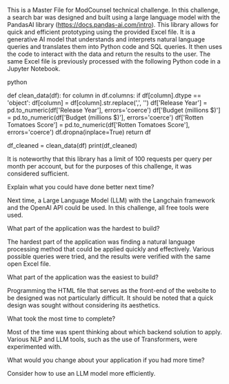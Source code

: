 This is a Master File for ModCounsel technical challenge. In this challenge, a search bar was designed and built using a large language model with the PandasAI library (https://docs.pandas-ai.com/intro). This library allows for quick and efficient prototyping using the provided Excel file. It is a generative AI model that understands and interprets natural language queries and translates them into Python code and SQL queries. It then uses the code to interact with the data and return the results to the user. The same Excel file is previously processed with the following Python code in a Jupyter Notebook.

python

def clean_data(df):
    for column in df.columns:
        if df[column].dtype == 'object':
            df[column] = df[column].str.replace(',', '')
    df['Release Year'] = pd.to_numeric(df['Release Year'], errors='coerce')
    df['Budget (millions $)'] = pd.to_numeric(df['Budget (millions $)'], errors='coerce')
    df['Rotten Tomatoes Score'] = pd.to_numeric(df['Rotten Tomatoes Score'], errors='coerce')
    df.dropna(inplace=True)
    return df

df_cleaned = clean_data(df)
print(df_cleaned)

It is noteworthy that this library has a limit of 100 requests per query per month per account, but for the purposes of this challenge, it was considered sufficient.

Explain what you could have done better next time?

Next time, a Large Language Model (LLM) with the Langchain framework and the OpenAI API could be used. In this challenge, all free tools were used.

What part of the application was the hardest to build?

The hardest part of the application was finding a natural language processing method that could be applied quickly and effectively. Various possible queries were tried, and the results were verified with the same open Excel file.

What part of the application was the easiest to build?

Programming the HTML file that serves as the front-end of the website to be designed was not particularly difficult. It should be noted that a quick design was sought without considering its aesthetics.

What took the most time to complete?

Most of the time was spent thinking about which backend solution to apply. Various NLP and LLM tools, such as the use of Transformers, were experimented with.

What would you change about your application if you had more time?

Consider how to use an LLM model more efficiently.
